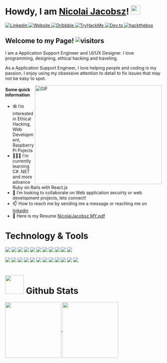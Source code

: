 

# Howdy, I am <a href="https://nicolaijacobsz1.github.io">Nicolai Jacobsz</a>! <img src="https://raw.githubusercontent.com/MartinHeinz/MartinHeinz/master/wave.gif" width="30px">
<a href="https://www.linkedin.com/in/nicolai-jacobsz-776a6585/">
<img border="0" alt="Linkedin" src="https://img.shields.io/badge/-LinkedIn-0e76a8?style=flat-square&amp;logo=Linkedin&amp;logoColor=white" style="max-width:100%;">
</a>
<a href="https://nicolaijacobsz1.github.io">
<img border="0" alt="Website" src="https://img.shields.io/badge/Website-3b5998?style=flat-square&amp;logo=google-chrome&amp;logoColor=white" style="max-width:100%;">
</a>
<a href="https://dribbble.com/Nicolai1">
<img border="0" alt="Dribbble" src="https://img.shields.io/badge/-Dribbble-FF1493?logo=dribbble&logoColor=white&style=flat-square" style="max-width:100%;">
</a>
<a href="https://tryhackme.com/p/suprasayian">
<img border="0" alt="TryHackMe" src="https://img.shields.io/badge/-TryHackMe-708090?logo=TryHackMe&logoColor=white&style=flat-square" style="max-width:100%;">
</a>
<a href="https://dev.to/nicolaijacobsz1">
<img border="0" alt="Dev.to" src="https://img.shields.io/badge/-Dev.to-000000?logo=DEV.to&logoColor=white&style=flat-square" style="max-width:100%;">
</a>
<a href="https://app.hackthebox.eu/profile/490889">
<img border="0" alt="hackthebox" src="https://img.shields.io/badge/-HackTheBox-2F4F4F?logo=hackthebox&logoColor=white&style=flat-square" style="max-width:100%;">
</a>




## Welcome to my Page! ![visitors](https://visitor-badge.glitch.me/badge?page_id=${your.username}.${your.repo.id})
<p> I am a Application Support Engineer and UI/UX Designer. I love programming, designing, ethical hacking and traveling.

As a Application Support Engineer, I love helping people and coding is my passion. I enjoy using my obsessive attention to detail to fix issues that may not be easy to spot. 
</p>

<img align="right" alt="GIF" src="https://github.com/Gapur/Gapur/raw/master/coding.gif?raw=true" width="408" height="318" style="max-width:100%;">

#### Some quick information
- 🕸 I’m interested in Ethical Hacking, Web Development, Raspberry Pi Pojects
- 👨🏻‍💻 I’m currently learning C# .NET and more advance Ruby on Rails with React.js
- 👥 I’m looking to collaborate on Web application secuirty or web development projects, lets connect!
- 📫 How to reach me by sending me a message or reaching me on  <a href="https://www.linkedin.com/in/nicolai-jacobsz-776a6585/">linkedin</a>
- 📂 Here is my Resume [NicolaiJacobsz.MY.pdf](https://github.com/nicolaijacobsz1/nicolaijacobsz1/files/6721370/NicolaiJacobsz.MY.pdf)


# Technology & Tools 
![](https://img.shields.io/badge/-ReactJs-61DAFB?logo=react&logoColor=white&style=flat)
![](https://img.shields.io/badge/-Ruby-8B0000?logo=ruby&logoColor=white&style=flat)
![](https://img.shields.io/badge/-RubyonRails-B22222?logo=rubyonrails&logoColor=white&style=flat)
![](https://img.shields.io/badge/-.NET-9400D3?logo=CSharp&logoColor=white&style=flat)
![](https://img.shields.io/badge/-HTML-FF5733?logo=html5&logoColor=white&style=flat)
![](https://img.shields.io/badge/-CSS-1E90FF?logo=CSS3&logoColor=white&style=flat)
![](https://img.shields.io/badge/-Bootstrap-7B68EE?logo=Bootstrap&logoColor=white&style=flat)
![](https://img.shields.io/badge/-JavaScript-FFFF00?logo=javascript&logoColor=black&style=flat)
![](https://img.shields.io/badge/-Java-FFFFFF?logo=java&logoColor=navy&style=flat)
![](https://img.shields.io/badge/-Phython-6495ED?logo=python&logoColor=white&style=flat)
![](https://img.shields.io/badge/-MySQL-00BFFF?logo=MySQL&logoColor=white&style=flat)


![](https://img.shields.io/badge/-Git-FF7F50?logo=git&logoColor=white&style=flat)
![](https://img.shields.io/badge/-GitKraken-20B2AA?logo=gitkraken&logoColor=white&style=flat)
![](https://img.shields.io/badge/-VisualStudio-663399?logo=visualstudio&logoColor=white&style=flat)
![](https://img.shields.io/badge/-Insomnia-8A2BE2?logo=Insomnia&logoColor=white&style=flat)
![](https://img.shields.io/badge/-Linux-FFFFFF?logo=Linux&logoColor=black&style=flat)
![](https://img.shields.io/badge/-Bash-708090?logo=GNUBash&logoColor=white&style=flat)
![](https://img.shields.io/badge/-PostgreSQL-4169E1?logo=PostgreSQL&logoColor=white&style=flat)
![](https://img.shields.io/badge/-AWS-FF6347?logo=AmazonAWS&logoColor=white&style=flat)
![](https://img.shields.io/badge/-Figma-E0FFFF?logo=figma&logoColor=white&style=flat)
![](https://img.shields.io/badge/-Adobe%20Cloud-DC143C?logo=adobecreativecloud&logoColor=white&style=flat)
![](https://img.shields.io/badge/-WordPress-6495ED?logo=wordpress&logoColor=white&style=flat)
![](https://img.shields.io/badge/-Jira-0000FF?logo=Jira&logoColor=white&style=flat)

# <img src="https://user-images.githubusercontent.com/55926933/123521560-ffaa3180-d6e9-11eb-9244-1e06927c314c.gif" width="60px"> Github Stats
<a href="https://github.com/nicolaijacobsz1/github-readme-stats">
  <img  height="180em" align="center" src="https://github-readme-stats.vercel.app/api?username=nicolaijacobsz1&show_icons=true" />
</a>
<a href=https://github.com/nicolaijacobsz1/github-readme-stats">
  <img height="180em" align="center" src="https://github-readme-stats.vercel.app/api/top-langs/?username=nicolaijacobsz1&layout=compact" />
</a>



<!---
nicolaijacobsz1/nicolaijacobsz1 is a ✨ special ✨ repository because its `README.md` (this file) appears on your GitHub profile.
You can click the Preview link to take a look at your changes.
--->
